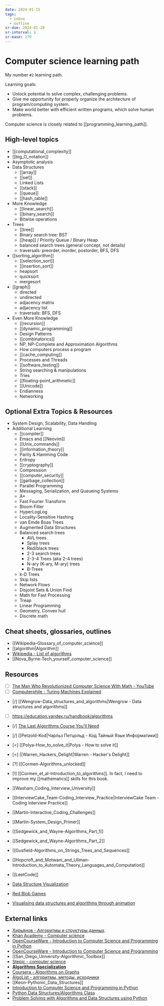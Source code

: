 ```yaml
---
date: 2024-01-15
tags:
  - inbox
  - outline
sr-due: 2024-01-28
sr-interval: 1
sr-ease: 179
---
```


# Computer science learning path

My number `#2` learning path.

Learning goals:

- Unlock potential to solve complex, challenging problems.
- Give me opportunity for properly organize the architecture of
program/computing system.
- Make world better with efficient written programs, which solve human problems.

Computer science is closely related to [[programming_learning_path]].

## High-level topics

- [[computational_complexity]]
- [[big_O_notation]]
- Asymptotic analysis
- Data Structures
    - [[array]]
    - [[set]]
    - Linked Lists
    - [[stack]]
    - [[queue]]
    - [[hash_table]]
- More Knowledge
    - [[linear_search]]
    - [[binary_search]]
    - Bitwise operations
- Trees
    - [[tree]]
    - Binary search tree: BST
    - [[heap]] / Priority Queue / Binary Heap
    - balanced search trees (general concept, not details)
    - traversals: preorder, inorder, postorder, BFS, DFS
- [[sorting_algorithm]]
    - [[selection_sort]]
    - [[insertion_sort]]
    - heapsort
    - quicksort
    - mergesort
- [[graph]]
    - directed
    - undirected
    - adjacency matrix
    - adjacency list
    - traversals: BFS, DFS
- Even More Knowledge
    - [[recursion]]
    - [[dynamic_programming]]
    - Design Patterns
    - [[combinatorics]]
    - NP, NP-Complete and Approximation Algorithms
    - How computers process a program
    - [[cache_computing]]
    - Processes and Threads
    - [[software_testing]]
    - String searching & manipulations
    - Tries
    - [[floating-point_arithmetic]]
    - [[Unicode]]
    - Endianness
    - Networking

## Optional Extra Topics & Resources

- System Design, Scalability, Data Handling
- Additional Learning
    - [[compiler]]
    - Emacs and [[Neovim]]
    - [[Unix_commands]]
    - [[information_theory]]
    - Parity & Hamming Code
    - Entropy
    - [[cryptography]]
    - Compression
    - [[computer_security]]
    - [[garbage_collection]]
    - Parallel Programming
    - Messaging, Serialization, and Queueing Systems
    - A*
    - Fast Fourier Transform
    - Bloom Filter
    - HyperLogLog
    - Locality-Sensitive Hashing
    - van Emde Boas Trees
    - Augmented Data Structures
    - Balanced search trees
        - AVL trees
        - Splay trees
        - Red/black trees
        - 2-3 search trees
        - 2-3-4 Trees (aka 2-4 trees)
        - N-ary (K-ary, M-ary) trees
        - B-Trees
    - k-D Trees
    - Skip lists
    - Network Flows
    - Disjoint Sets & Union Find
    - Math for Fast Processing
    - Treap
    - Linear Programming
    - Geometry, Convex hull
    - Discrete math

## Cheat sheets, glossaries, outlines

- [[Wikipedia-Glossary_of_computer_science]]
- [[algorithm|Algorithm]]
- [Wikipedia - List of algorithms](https://en.wikipedia.org/wiki/List_of_algorithms)
- [[Nova_Byrne-Tech_yourself_computer_science]]

## Resources

- [ ] [The Man Who Revolutionized Computer Science With Math - YouTube](https://www.youtube.com/watch?v=rkZzg7Vowao)
- [ ] [Computerphile - Turing Machines Explained](https://www.youtube.com/watch?v=dNRDvLACg5Q)

- [/] [[Wengrow-Data_structures_and_algorithms|Wengrow - Data structures and algorithms]]
- [ ] https://education.yandex.ru/handbook/algorithms
- [/] [The Last Algorithms Course You'll Need](https://frontendmasters.com/courses/algorithms/)
- [/] [[Petzold-Kod|Чарльз Петцольд - Код Тайный Язык Информатики]]
- [<] [[Polya-How_to_solve_it|Polya - How to solve it]]
- [<] [[Warren_Hackers_Delight|Warren - Hacker's Delight]]
- [?] [[Cormen-Algorithms_unlocked]]
- [!] [[Cormen_et_al-Introduction_to_algorithms]]. In fact, I need to
improve my [[mathematics]] skills for this book.

- [[Washam_Coding_Interview_University]]
- [[InterviewCake_Team-Coding_Interview_Practice|InterviewCake Team - Coding Interview Practice]]
- [[Martin-Interactive_Coding_Challenges]]
- [[Martin-System_Design_Primer]]
- [[Sedgewick_and_Wayne-Algorithms_Part_1]]
- [[Sedgewick_and_Wayne-Algorithms_Part_2]]
- [[Gusfield-Algorithms_on_Strings_Trees_and_Sequences]]
- [[Hopcroft_and_Motwani_and_Ullman-Introduction_to_Automata_Theory_Languages_and_Computation]]

- [[LeetCode]]
- [Data Structure Visualization](https://www.cs.usfca.edu/~galles/visualization/Algorithms.html)
- [Red Blob Games](https://www.redblobgames.com/)
- [Visualising data structures and algorithms through animation](https://visualgo.net/en/sorting)

## External links

<!-- TODO: need to create own note. -->
- [Хирьянов - Алгоритмы и структуры данных](https://www.youtube.com/playlist?list=PLRDzFCPr95fL_5Xvnufpwj2uYZnZBBnsr).
- [Khan Academy - Computer science](https://www.khanacademy.org/computing/computer-science)
- [OpenCourseWare - Introduction to Computer Science and Programming in Python](https://ocw.mit.edu/courses/6-0001-introduction-to-computer-science-and-programming-in-python-fall-2016/)
- [OpenCourseWare - Introduction to Computer Science and Programming](https://ocw.mit.edu/courses/6-00sc-introduction-to-computer-science-and-programming-spring-2011/)
- [[San_Diego_University-Algorithmic_Toolbox]]
- [Stepic - computer science](https://stepik.org/lesson/28728/step/1?unit=9786)
- [**Algorithms Specialization**](https://www.coursera.org/specializations/algorithms)
- [Coursera - Algorithms on Graphs](https://www.coursera.org/learn/algorithms-on-graphs)
- [AlgoList - алгоритмы, методы, исходники](http://algolist.manual.ru/)
- [[Keon-Pythonic_Data_Structures]]
- [Introduction to Computer Science and Programming in Python](https://ocw.mit.edu/courses/6-0001-introduction-to-computer-science-and-programming-in-python-fall-2016/)
- [Python Data Structures/Algorithms Class](https://www.youtube.com/playlist?list=PLtbC5OfOR8aqA6CJwWTRUITgGpUy1Umr3)
- [Problem Solving with Algorithms and Data Structures using Python](https://runestone.academy/ns/books/published/pythonds/index.html)
